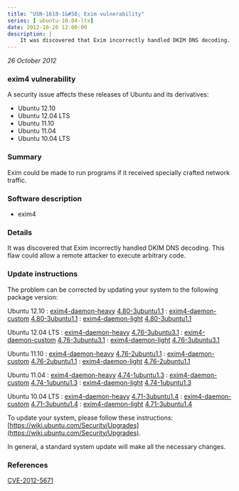 ```yaml
---
title: "USN-1618-1&#58; Exim vulnerability"
series: [ ubuntu-10.04-lts]
date: 2012-10-26 12:00:00
description: |
    It was discovered that Exim incorrectly handled DKIM DNS decoding. This flaw could allow a remote attacker to execute arbitrary code. 
--- 
```

 
 

*26 October 2012*

### exim4 vulnerability

A security issue affects these releases of Ubuntu and its derivatives:

* Ubuntu 12.10
* Ubuntu 12.04 LTS
* Ubuntu 11.10
* Ubuntu 11.04
* Ubuntu 10.04 LTS

### Summary

Exim could be made to run programs if it received specially crafted network traffic.

### Software description

* exim4 

### Details

It was discovered that Exim incorrectly handled DKIM DNS decoding. This flaw could allow a remote attacker to execute arbitrary code. 

### Update instructions

The problem can be corrected by updating your system to the following package version:

Ubuntu 12.10
 : [exim4-daemon-heavy](https://launchpad.net/ubuntu/+source/exim4) <span> [4.80-3ubuntu1.1](https://launchpad.net/ubuntu/+source/exim4/4.80-3ubuntu1.1) </span> 
 : [exim4-daemon-custom](https://launchpad.net/ubuntu/+source/exim4) <span> [4.80-3ubuntu1.1](https://launchpad.net/ubuntu/+source/exim4/4.80-3ubuntu1.1) </span> 
 : [exim4-daemon-light](https://launchpad.net/ubuntu/+source/exim4) <span> [4.80-3ubuntu1.1](https://launchpad.net/ubuntu/+source/exim4/4.80-3ubuntu1.1) </span> 

Ubuntu 12.04 LTS
 : [exim4-daemon-heavy](https://launchpad.net/ubuntu/+source/exim4) <span> [4.76-3ubuntu3.1](https://launchpad.net/ubuntu/+source/exim4/4.76-3ubuntu3.1) </span> 
 : [exim4-daemon-custom](https://launchpad.net/ubuntu/+source/exim4) <span> [4.76-3ubuntu3.1](https://launchpad.net/ubuntu/+source/exim4/4.76-3ubuntu3.1) </span> 
 : [exim4-daemon-light](https://launchpad.net/ubuntu/+source/exim4) <span> [4.76-3ubuntu3.1](https://launchpad.net/ubuntu/+source/exim4/4.76-3ubuntu3.1) </span> 

Ubuntu 11.10
 : [exim4-daemon-heavy](https://launchpad.net/ubuntu/+source/exim4) <span> [4.76-2ubuntu1.1](https://launchpad.net/ubuntu/+source/exim4/4.76-2ubuntu1.1) </span> 
 : [exim4-daemon-custom](https://launchpad.net/ubuntu/+source/exim4) <span> [4.76-2ubuntu1.1](https://launchpad.net/ubuntu/+source/exim4/4.76-2ubuntu1.1) </span> 
 : [exim4-daemon-light](https://launchpad.net/ubuntu/+source/exim4) <span> [4.76-2ubuntu1.1](https://launchpad.net/ubuntu/+source/exim4/4.76-2ubuntu1.1) </span> 

Ubuntu 11.04
 : [exim4-daemon-heavy](https://launchpad.net/ubuntu/+source/exim4) <span> [4.74-1ubuntu1.3](https://launchpad.net/ubuntu/+source/exim4/4.74-1ubuntu1.3) </span> 
 : [exim4-daemon-custom](https://launchpad.net/ubuntu/+source/exim4) <span> [4.74-1ubuntu1.3](https://launchpad.net/ubuntu/+source/exim4/4.74-1ubuntu1.3) </span> 
 : [exim4-daemon-light](https://launchpad.net/ubuntu/+source/exim4) <span> [4.74-1ubuntu1.3](https://launchpad.net/ubuntu/+source/exim4/4.74-1ubuntu1.3) </span> 

Ubuntu 10.04 LTS
 : [exim4-daemon-heavy](https://launchpad.net/ubuntu/+source/exim4) <span> [4.71-3ubuntu1.4](https://launchpad.net/ubuntu/+source/exim4/4.71-3ubuntu1.4) </span> 
 : [exim4-daemon-custom](https://launchpad.net/ubuntu/+source/exim4) <span> [4.71-3ubuntu1.4](https://launchpad.net/ubuntu/+source/exim4/4.71-3ubuntu1.4) </span> 
 : [exim4-daemon-light](https://launchpad.net/ubuntu/+source/exim4) <span> [4.71-3ubuntu1.4](https://launchpad.net/ubuntu/+source/exim4/4.71-3ubuntu1.4) </span> 

To update your system, please follow these instructions: [https://wiki.ubuntu.com/Security/Upgrades](https://wiki.ubuntu.com/Security/Upgrades).

In general, a standard system update will make all the necessary changes. 

### References

 
 [CVE-2012-5671](http://people.ubuntu.com/~ubuntu-security/cve/CVE-2012-5671)
 

